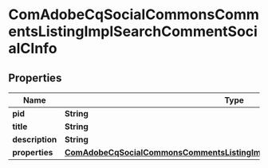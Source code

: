 

# ComAdobeCqSocialCommonsCommentsListingImplSearchCommentSocialCInfo

## Properties

Name | Type | Description | Notes
------------ | ------------- | ------------- | -------------
**pid** | **String** |  |  [optional]
**title** | **String** |  |  [optional]
**description** | **String** |  |  [optional]
**properties** | [**ComAdobeCqSocialCommonsCommentsListingImplSearchCommentSocialCProperties**](ComAdobeCqSocialCommonsCommentsListingImplSearchCommentSocialCProperties.md) |  |  [optional]



